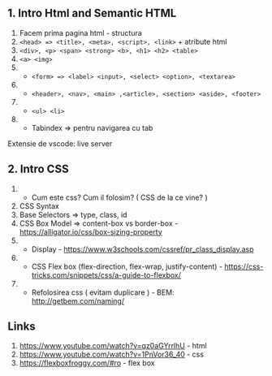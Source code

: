 ## 1. Intro Html and Semantic HTML
1. Facem prima pagina html - structura
2. `<head> => <title>, <meta>, <script>, <link>` + atribute html
3. `<div>, <p> <span> <strong> <b>, <h1> <h2> <table>`
4. `<a> <img>`
5. * `<form> => <label> <input>, <select> <option>, <textarea>`
6. * `<header>, <nav>, <main> ,<article>, <section> <aside>, <footer>`
7. * `<ul> <li>`
8. * Tabindex => pentru navigarea cu tab

Extensie de vscode: live server

## 2. Intro CSS
1. * Cum este css? Cum il folosim? ( CSS de la ce vine? )
2. CSS Syntax 
3. Base Selectors => type, class, id
3. CSS Box Model => content-box vs border-box - https://alligator.io/css/box-sizing-property
4. * Display - https://www.w3schools.com/cssref/pr_class_display.asp
5. * CSS Flex box (flex-direction, flex-wrap, justify-content) - https://css-tricks.com/snippets/css/a-guide-to-flexbox/
6. * Refolosirea css ( evitam duplicare ) - BEM: http://getbem.com/naming/



## Links 
1. https://www.youtube.com/watch?v=qz0aGYrrlhU - html
2. https://www.youtube.com/watch?v=1PnVor36_40 - css
3. https://flexboxfroggy.com/#ro - flex box
